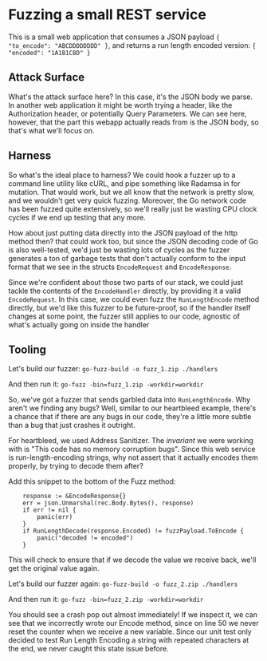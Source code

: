 # Fuzzing a small REST service

This is a small web application that consumes a JSON payload `{ "to_encode": "ABCDDDDDDDD" }`, and returns a run length encoded version: `{ "encoded": "1A1B1C8D" }`

## Attack Surface

What's the attack surface here? In this case, it's the JSON body we parse. In another web application it might be worth trying a header, like the Authorization header, or potentially Query Parameters. We can see here, however, that the part this webapp actually reads from is the JSON body, so that's what we'll focus on.

## Harness

So what's the ideal place to harness? We could hook a fuzzer up to a command line utility like cURL, and pipe something like Radamsa in for mutation. That would work, but we all know that the network is pretty slow, and we wouldn't get very quick fuzzing. Moreover, the Go network code has been fuzzed quite extensively, so we'll really just be wasting CPU clock cycles if we end up testing that any more.

How about just putting data directly into the JSON payload of the http method then? that could work too, but since the JSON decoding code of Go is also well-tested, we'd just be wasting lots of cycles as the fuzzer generates a ton of garbage tests that don't actually conform to the input format that we see in the structs `EncodeRequest` and `EncodeResponse`.

Since we're confident about those two parts of our stack, we could just tackle the contents of the `EncodeHandler` directly, by providing it a valid `EncodeRequest`. In this case, we could even fuzz the `RunLengthEncode` method directly, but we'd like this fuzzer to be future-proof, so if the handler itself changes at some point, the fuzzer still applies to our code, agnostic of what's actually going on inside the handler

## Tooling

Let's build our fuzzer: `go-fuzz-build -o fuzz_1.zip ./handlers`

And then run it: `go-fuzz -bin=fuzz_1.zip -workdir=workdir`

So, we've got a fuzzer that sends garbled data into `RunLengthEncode`. Why aren't we finding any bugs? Well, similar to our heartbleed example, there's a chance that if there are any bugs in our code, they're a little more subtle than a bug that just crashes it outright.

For heartbleed, we used Address Sanitizer. The _invariant_ we were working with is "This code has no memory corruption bugs". Since this web service is run-length-encoding strings, why not assert that it actually encodes them properly, by trying to decode them after?

Add this snippet to the bottom of the Fuzz method:

```
	response := &EncodeResponse{}
	err = json.Unmarshal(rec.Body.Bytes(), response)
	if err != nil {
		panic(err)
	}
	if RunLengthDecode(response.Encoded) != fuzzPayload.ToEncode {
		panic("decoded != encoded")
	}
```

This will check to ensure that if we decode the value we receive back, we'll get the original value again.

Let's build our fuzzer again: `go-fuzz-build -o fuzz_2.zip ./handlers`

And then run it: `go-fuzz -bin=fuzz_2.zip -workdir=workdir`

You should see a crash pop out almost immediately! If we inspect it, we can see that we incorrectly wrote our Encode method, since on line 50 we never reset the counter when we receive a new variable. Since our unit test only decided to test Run Length Encoding a string with repeated characters at the end, we never caught this state issue before.

